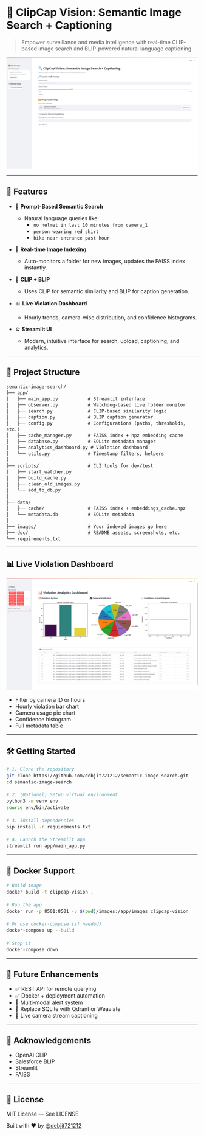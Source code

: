 # 🎯 ClipCap Vision: Semantic Image Search + Captioning

> Empower surveillance and media intelligence with real-time CLIP-based image search and BLIP-powered natural language captioning.

![App Screenshot](./doc/Screenshot%20from%202025-06-29%2017-28-17.png)

---

## 🚀 Features

- 🔎 **Prompt-Based Semantic Search**
  - Natural language queries like:
    - `no helmet in last 10 minutes from camera_1`
    - `person wearing red shirt`
    - `bike near entrance past hour`

- 📸 **Real-time Image Indexing**
  - Auto-monitors a folder for new images, updates the FAISS index instantly.

- 🧠 **CLIP + BLIP**
  - Uses CLIP for semantic similarity and BLIP for caption generation.

- 📊 **Live Violation Dashboard**
  - Hourly trends, camera-wise distribution, and confidence histograms.

- ⚙️ **Streamlit UI**
  - Modern, intuitive interface for search, upload, captioning, and analytics.

---

## 🧭 Project Structure

```
semantic-image-search/
├── app/
│   ├── main_app.py           # Streamlit interface
│   ├── observer.py           # Watchdog-based live folder monitor
│   ├── search.py             # CLIP-based similarity logic
│   ├── caption.py            # BLIP caption generator
│   ├── config.py             # Configurations (paths, thresholds, etc.)
│   ├── cache_manager.py      # FAISS index + npz embedding cache
│   ├── database.py           # SQLite metadata manager
│   ├── analytics_dashboard.py # Violation dashboard
│   └── utils.py              # Timestamp filters, helpers
│
├── scripts/                  # CLI tools for dev/test
│   ├── start_watcher.py
│   ├── build_cache.py
│   ├── clean_old_images.py
│   └── add_to_db.py
│
├── data/
│   ├── cache/                # FAISS index + embeddings_cache.npz
│   └── metadata.db           # SQLite metadata
│
├── images/                   # Your indexed images go here
├── doc/                      # README assets, screenshots, etc.
└── requirements.txt
```

---

## 📊 Live Violation Dashboard

![Dashboard](./doc/Screenshot%20from%202025-06-29%2017-16-17.png)

- Filter by camera ID or hours
- Hourly violation bar chart
- Camera usage pie chart
- Confidence histogram
- Full metadata table

---

## 🛠️ Getting Started

```bash
# 1. Clone the repository
git clone https://github.com/debjit721212/semantic-image-search.git
cd semantic-image-search

# 2. (Optional) Setup virtual environment
python3 -m venv env
source env/bin/activate

# 3. Install dependencies
pip install -r requirements.txt

# 4. Launch the Streamlit app
streamlit run app/main_app.py
```

---

## 🐳 Docker Support

```bash
# Build image
docker build -t clipcap-vision .

# Run the app
docker run -p 8501:8501 -v $(pwd)/images:/app/images clipcap-vision

# Or use docker-compose (if needed)
docker-compose up --build

# Stop it
docker-compose down
```

---

## 🧪 Future Enhancements

- ✅ REST API for remote querying
- ✅ Docker + deployment automation
- 🔲 Multi-modal alert system
- 🔲 Replace SQLite with Qdrant or Weaviate
- 🔲 Live camera stream captioning

---

## 🙌 Acknowledgements

- OpenAI CLIP
- Salesforce BLIP
- Streamlit
- FAISS

---

## 📜 License

MIT License — See LICENSE

Built with ❤️ by [@debjit721212](https://github.com/debjit721212)